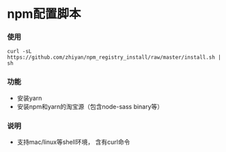 # npm配置脚本

### 使用

`curl -sL https://github.com/zhiyan/npm_registry_install/raw/master/install.sh | sh`

### 功能

* 安装yarn
* 安装npm和yarn的淘宝源（包含node-sass binary等）

### 说明

* 支持mac/linux等shell环境， 含有curl命令
